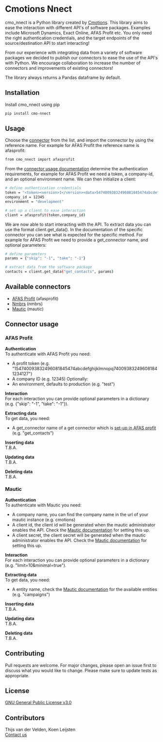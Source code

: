 # Cmotions Nnect
cmo_nnect is a Python library created by [Cmotions](https://cmotions.nl/). This library aims to ease the interaction with different API's of software packages. Examples include Microsoft Dynamics, Exact Online, AFAS Profit etc. You only need the right authentication credentials, and the target endpoints of the source/destination API to start interacting!

From our experience with integrating data from a variety of software packages we decided to publish our connectors to ease the use of the API's with Python. We encourage collaboration to increase the number of connectors and improvements of existing connectors!

The library always returns a Pandas dataframe by default.

## Installation
Install cmo_nnect using pip
```bash
pip install cmo-nnect
```

## Usage
Choose the [connector](#Available-connectors) from the list, and import the connector by using the reference name. For example for AFAS Profit the reference name is afasprofit:
```bash
from cmo_nnect import afasprofit
```
From the [connector usage documentation](#Connector-usage) determine the authentication requirements, for example for AFAS Profit we need a token, a company-id, and an optional environment name. We can then initialize a client:
```bash
# define authentication credentials
token = "<token><version>1</version><data>54740093832496081845474abcdefghijklmnopq740093832496081841234127</data></token>"
company_id = 12345
environment = "development"

# set up a client to ease interaction
client = afasprofit(token,company_id)
```
We are now able to start interacting with the API. To extract data you can use the format client.get_data(). In the documentation of the specific connector you can see what is expected for the specific method. For example for AFAS Profit we need to provide a get_connector name, and optional parameters:
```bash
# define parameters
params = {"skip": "-1", "take": "-1"}

# extract data from the software package
contacts = client.get_data("get_contacts", params)
```
## Available connectors
- [AFAS Profit](https://help.afas.nl/help/NL/SE/App_Cnr_Rest_Api.htm) (afasprofit)
- [Nmbrs](https://support.nmbrs.nl/hc/nl/articles/205903718-Visma-Nmbrs-API-for-developers-) (nmbrs)
- [Mautic](https://developer.mautic.org/#rest-api) (mautic)

## Connector usage
### AFAS Profit
**Authentication**<br>
To authenticate with AFAS Profit you need:
- A profit token (e.g. "<token><version>1</version><data>54740093832496081845474abcdefghijklmnopq740093832496081841234127</data></token>")
- A company ID (e.g. 12345)
Optionally:
- An environment, defaults to production (e.g. "test")

**Interaction**<br>
For each interaction you can provide optional parameters in a dictionary (e.g. {"skip": "-1", "take": "-1"}).

**Extracting data**<br>
To get data, you need:
- A get_connector name of a get connector which is [set-up in AFAS profit](https://help.afas.nl/help/NL/SE/App_Apps_Custom_Add.htm) (e.g. "get_contacts")

**Inserting data**<br>
T.B.A.

**Updating data**<br>
T.B.A.

**Deleting data**<br>
T.B.A.

### Mautic
**Authentication**<br>
To authenticate with Mautic you need:
- A company name, you can find the company name in the url of your mautic instance (e.g. cmotions)
- A client id, the client id will be generated when the mautic administrator enables the API. Check the [Mautic documentation](https://developer.mautic.org/#authorization) for setting this up.
- A client secret, the client secret will be generated when the mautic administrator enables the API. Check the [Mautic documentation](https://developer.mautic.org/#authorization) for setting this up.

**Interaction**<br>
For each interaction you can provide optional parameters in a dictionary (e.g. "limit=10&minimal=true").

**Extracting data**<br>
To get data, you need:
- A entity name, check the [Mautic documentation](https://developer.mautic.org/#endpoints) for the available entities (e.g. "campaigns")

**Inserting data**<br>
T.B.A.

**Updating data**<br>
T.B.A.

**Deleting data**<br>
T.B.A.

## Contributing
Pull requests are welcome. For major changes, please open an issue first to discuss what you would like to change. Please make sure to update tests as appropriate.

## License
[GNU General Public License v3.0](https://choosealicense.com/licenses/gpl-3.0/)

## Contributors
Thijs van der Velden, Koen Leijsten<br>
[Contact us](mailto:info@cmotions.nl)